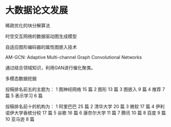 # 大数据论文发展

稀疏优化的块分解算法

时空交互网络的数据驱动图生成模型

自适应图形编码器的属性图嵌入技术

AM-GCN: Adaptive Multi-channel Graph Convolutional Networks

通过结合领域知识，利用GAN进行催化聚类。

多模态数据挖掘

投稿排名前五的主题为：
1 图神经网络 15 篇
2 图形 13 篇
3 图嵌入 9 篇
4 推荐 7 篇
5 表示学习 6 篇



投稿排名前十的机构为：
1 阿里巴巴 25 篇
2 清华大学 20 篇
3 微软 17 篇
4 伊利诺伊大学香槟分校 17 篇
5 谷歌 16 篇
6 康奈尔大学 11 篇
7 腾讯 10 篇
8 百度 9 篇
10 亚马逊 8 篇

